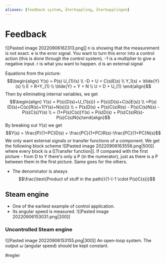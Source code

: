 ```yaml
---
aliases: [feedback system, återkoppling, återkopplingen]
---
```


# Feedback
![[Pasted image 20220906162313.png]]
n is showing that the measurement is not exact.
e is the error signal. You want to turn this error into a control action (this is done through the control system).
-1 is a multiplier to give a negative input.
r is what you want to happen.
d is an external signal

Equations from the picture:
$$\begin{align} Y(s) = P(s) U_{1}(s) \\ -D + U = C(s)E(s) \\ Y_1(s) = \tilde{Y}(s) \\ E = R+Y_{1} \\ \tilde{Y} = Y + N \\ U = D + U_{1} \end{align}$$
Then by eliminating internal variables, we get $$\begin{align} Y(s) = P(s)(D(s)+U_{1(s))} = P(s)(D(s)+C(s)E(s)) \\ =P(s)(D(s)+C(s)(R(s)+1(Y(s)+N(s)))) \\ = P(s)D(s) + P(s)C(s)R(s) - P(s)C(s)N(s) - P(s)C(s)Y(s) \\ = (1+P(s)C(s))Y(s) = P(s)D(s) + P(s)C(s)R(s)-P(s)C(s)N(s)\end{align}$$
By breaking out $Y(s)$ we get
$$Y(s) = \frac{P}{1+PC}D(s) + \frac{PC}{1+PC}R(s)-\frac{PC}{1+PC}N(s)$$
We only want external signals or transfer functions of a component. 
We get the following block scheme
![[Pasted image 20220906163556.png|500]]
where every block is a [[Transfer function]]. If compared with the first picture - from D to Y there's only a P (in the numerator), just as there is a P between them in the first picture. Same goes for the others. 

- The denominator is always $$\frac{\text{Product of stuff in the path}}{1-(-1 \cdot P(s)C(s))}$$
## Steam engine
- One of the earliest example of control application. 
- Its angular speed is measured. 
![[Pasted image 20220906153031.png|200]]

### Uncontrolled Steam engine
![[Pasted image 20220906153155.png|300]]
An open-loop system. The output $\omega$ (angular speed) should be kept constant. 


#regler 